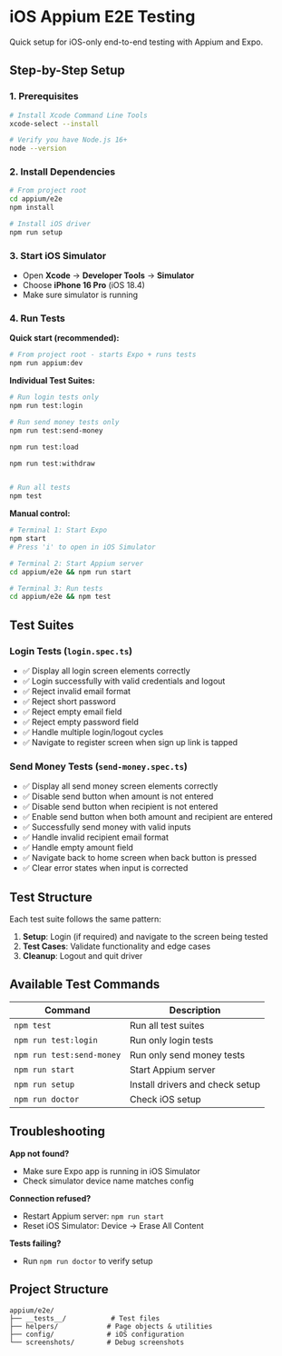 # iOS Appium E2E Testing

Quick setup for iOS-only end-to-end testing with Appium and Expo.

## Step-by-Step Setup

### 1. Prerequisites
```bash
# Install Xcode Command Line Tools
xcode-select --install

# Verify you have Node.js 16+
node --version
```

### 2. Install Dependencies
```bash
# From project root
cd appium/e2e
npm install

# Install iOS driver
npm run setup
```

### 3. Start iOS Simulator
- Open **Xcode** → **Developer Tools** → **Simulator**
- Choose **iPhone 16 Pro** (iOS 18.4)
- Make sure simulator is running

### 4. Run Tests

**Quick start (recommended):**
```bash
# From project root - starts Expo + runs tests
npm run appium:dev
```

**Individual Test Suites:**
```bash
# Run login tests only
npm run test:login

# Run send money tests only
npm run test:send-money

npm run test:load

npm run test:withdraw


# Run all tests
npm test
```

**Manual control:**
```bash
# Terminal 1: Start Expo
npm start
# Press 'i' to open in iOS Simulator

# Terminal 2: Start Appium server
cd appium/e2e && npm run start

# Terminal 3: Run tests
cd appium/e2e && npm test
```

## Test Suites

### Login Tests (`login.spec.ts`)
- ✅ Display all login screen elements correctly
- ✅ Login successfully with valid credentials and logout
- ✅ Reject invalid email format
- ✅ Reject short password
- ✅ Reject empty email field
- ✅ Reject empty password field
- ✅ Handle multiple login/logout cycles
- ✅ Navigate to register screen when sign up link is tapped

### Send Money Tests (`send-money.spec.ts`)
- ✅ Display all send money screen elements correctly
- ✅ Disable send button when amount is not entered
- ✅ Disable send button when recipient is not entered
- ✅ Enable send button when both amount and recipient are entered
- ✅ Successfully send money with valid inputs
- ✅ Handle invalid recipient email format
- ✅ Handle empty amount field
- ✅ Navigate back to home screen when back button is pressed
- ✅ Clear error states when input is corrected

## Test Structure

Each test suite follows the same pattern:
1. **Setup**: Login (if required) and navigate to the screen being tested
2. **Test Cases**: Validate functionality and edge cases
3. **Cleanup**: Logout and quit driver

## Available Test Commands

| Command | Description |
|---------|-------------|
| `npm test` | Run all test suites |
| `npm run test:login` | Run only login tests |
| `npm run test:send-money` | Run only send money tests |
| `npm run start` | Start Appium server |
| `npm run setup` | Install drivers and check setup |
| `npm run doctor` | Check iOS setup |

## Troubleshooting

**App not found?**
- Make sure Expo app is running in iOS Simulator
- Check simulator device name matches config

**Connection refused?**
- Restart Appium server: `npm run start`
- Reset iOS Simulator: Device → Erase All Content

**Tests failing?**
- Run `npm run doctor` to verify setup

## Project Structure

```
appium/e2e/
├── __tests__/           # Test files
├── helpers/            # Page objects & utilities
├── config/             # iOS configuration
└── screenshots/        # Debug screenshots
```